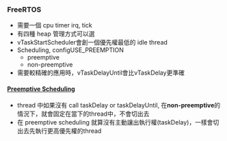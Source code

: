 ### FreeRTOS
- 需要一個 cpu timer irq, tick
- 有四種 heap 管理方式可以選
- vTaskStartScheduler會創一個優先權最低的 idle thread
- Scheduling, configUSE_PREEMPTION
    - preemptive
    - non-preemptive
- 需要較精確的應用時，vTaskDelayUntil會比vTaskDelay更準確
#### [Preemptive Scheduling](https://www.sciencedirect.com/topics/engineering/preemptive-scheduling)
- thread 中如果沒有 call taskDelay or taskDelayUntil, 在**non-preemptive**的情況下，就會固定在當下的thread中，不會切出去
- 在 preemptive scheduling 就算沒有主動讓出執行權(taskDelay)，一樣會切出去先執行更高優先權的thread
